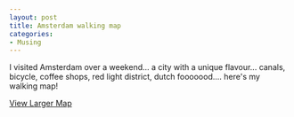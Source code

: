 ```yaml
---
layout: post
title: Amsterdam walking map
categories:
- Musing
---
```



I visited Amsterdam over a weekend... a city with a unique flavour... canals, bicycle, coffee shops, red light district, dutch fooooood.... here's my walking map!

  [View Larger Map](http://maps.google.com/maps?q=http:%2F%2Fbbs.keyhole.com%2Fubb%2Fdownload.php%3FNumber%3D1146404&t=k&om=1&ie=UTF8&ll=52.367628,4.888686&spn=0.022511,0.027325&source=embed)
